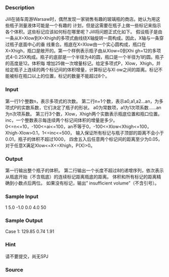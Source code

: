 
### Description

Jill在骑车周游Warsaw时，偶然发现一家销售有趣的玻璃瓶的商店。她认为用这些瓶子测量液体可能是一个有趣的
计划，但是这需要在瓶子上做一些标记来指示各个体积。这些标记应该如何标在哪里呢？Jill将问题正式化如下。
假设瓶子是由一条从X=Xlow到X=Xhigh的多项式曲线绕X轴旋转一周构成。因此，X轴与一条穿过瓶子底面中心的垂
线重合。瓶底在X=Xlow由一个实心圆构成，瓶口在X=Xhigh，瓶口是敞开的。第一个样例表示瓶子由从Xlow=0到Xhi
gh=12的多项式4-0.25X构成。瓶子的底部是一个半径为4的圆，瓶口是一个半径为1的圆。瓶子的高度是12。体积每
增加25做一次增量标记。给定多项式P，Xlow，Xhigh，并给定瓶子上连续的两个标记间的体积增量，计算标记与Xl
ow之间的距离。标记不能被标在瓶口以上的位置，标记的数量不能超过8个。



### Input

第一行1个整数n，表示多项式的次数。
第二行n+1个数，表示a0,a1,a2…an，为多项式P的实数系数，它们决定了瓶子的形状。 a0为常数项，a1为1次项系数……an为n次项系数。
第三行3个数，Xlow，Xhigh两个实数表示瓶底位置和瓶口位置。inc，一个整数表示每连续两个标记间体积的增量是多少。
0<=n<=10，-100<=ai<=100，an不等于0，-100<=Xlow<Xhigh<=100，Xhigh-Xlow>0.1，1<=inc<=500，
输入保证所有标记与瓶子顶部的距离不会小于0.01，瓶子的体积不超过1000，
四舍五入后任意两个标记间的距离至少为0.05，对于任意X满足Xlow<=X<=Xhigh，P(X)>0。




### Output

第一行输出整个瓶子的体积。
第二行输出一个长度不超过8的递增序列，依次表示从瓶底开始（不含瓶底）的连续标记距离瓶底的距离。
体积和所有标记的距离精确到小数点后两位。
如果没有标记，输出” insufficient volume”（不含引号）。



### Sample Input
1
5.0 -1.0
0.0 4.0 50
### Sample Output
Case 1: 129.85
0.74 1.91
### Hint
请不要提交，尚无SPJ

### Source
